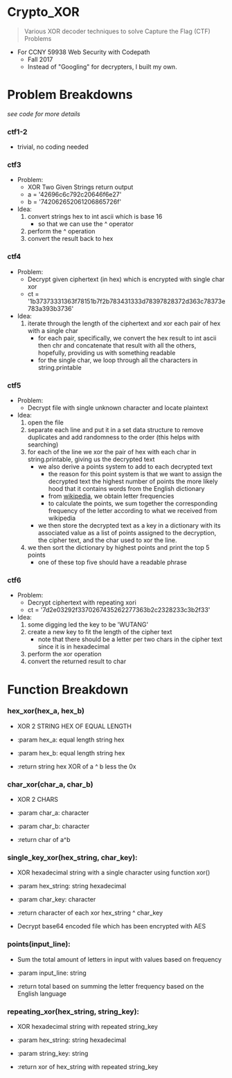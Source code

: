 # Crypto_XOR
> Various XOR decoder techniques to solve Capture the Flag (CTF) Problems
- For CCNY 59938 Web Security with Codepath
    - Fall 2017
    - Instead of "Googling" for decrypters, I built my own. 

# Problem Breakdowns
*see code for more details*

### ctf1-2
- trivial, no coding needed

### ctf3
- Problem:
    - XOR Two Given Strings return output
    - a = '42696c6c792c20646f6e27'                                
    - b = '742062652061206865726f' 
- Idea:
    1. convert strings hex to int ascii which is base 16
        - so that we can use the ^ operator
    2. perform the ^ operation
    3. convert the result back to hex

### ctf4
- Problem:
    - Decrypt given ciphertext (in hex) which is encrypted with single char xor
    - ct = '1b37373331363f78151b7f2b783431333d78397828372d363c78373e783a393b3736'
- Idea: 
    1. iterate through the length of the ciphertext and xor each pair of hex with a single char 
        - for each pair, specifically, we convert the hex result to int ascii then chr and concatenate that result with all the others, hopefully, providing us with something readable 
        - for the single char, we loop through all the characters in string.printable

### ctf5
- Problem:
    - Decrypt file with single unknown character and locate plaintext
- Idea:
    1. open the file
    2. separate each line and put it in a set data structure to remove duplicates and add randomness to the order (this helps with searching) 
    3. for each of the line we xor the pair of hex with each char in string.printable, giving us the decrypted text
        - we also derive a points system to add to each decrypted text
            - the reason for this point system is that we want to assign the decrypted text the highest number of points the more likely hood that it contains words from the English dictionary
            - from [wikipedia](https://en.wikipedia.org/wiki/Letter_frequency), we obtain letter frequencies
            - to calculate the points, we sum together the corresponding frequency of the letter according to what we received from wikipedia
        - we then store the decrypted text as a key in a dictionary with its associated value as a list of points assigned to the decryption, the cipher text, and the char used to xor the line. 
    5. we then sort the dictionary by highest points and print the top 5 points
        - one of these top five should have a readable phrase 

### ctf6
- Problem:
    - Decrypt ciphertext with repeating xori
    - ct = '7d2e03292f3370267435262277363b2c2328233c3b2f33'
- Idea:
    1. some digging led the key to be 'WUTANG' 
    2. create a new key to fit the length of the cipher text
        - note that there should be a letter per two chars in the cipher text since it is in hexadecimal
    3. perform the xor operation
    4. convert the returned result to char

# Function Breakdown

### hex_xor(hex_a, hex_b)
- XOR 2 STRING HEX OF EQUAL LENGTH

- :param hex_a: equal length string hex
- :param hex_b: equal length string hex

- :return string hex XOR of a ^ b less the 0x

### char_xor(char_a, char_b)
- XOR 2 CHARS

- :param char_a: character
- :param char_b: character

- :return char of a^b

### single_key_xor(hex_string, char_key):
- XOR hexadecimal string with a single character using function xor()

- :param hex_string: string hexadecimal
- :param char_key: character

- :return character of each xor hex_string ^ char_key

- Decrypt base64 encoded file which has been encrypted with AES

### points(input_line):
- Sum the total amount of letters in input with values based on frequency

- :param input_line: string

- :return total based on summing the letter frequency based on the English language

### repeating_xor(hex_string, string_key):
- XOR hexadecimal string with repeated string_key

- :param hex_string: string hexadecimal
- :param string_key: string

- :return xor of hex_string with repeated string_key

